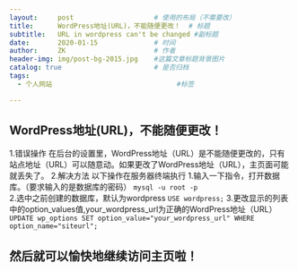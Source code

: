 ```yaml
---
layout:     post                    # 使用的布局（不需要改）
title:      WordPress地址(URL)，不能随便更改！  # 标题 
subtitle:   URL in wordpress can't be changed #副标题
date:       2020-01-15              # 时间
author:     ZK                      # 作者
header-img: img/post-bg-2015.jpg    #这篇文章标题背景图片
catalog: true                       # 是否归档
tags:
  - 个人网站                               #标签

---
```


## WordPress地址(URL)，不能随便更改！
1.错误操作
  在后台的设置里，WordPress地址（URL）是不能随便更改的，只有站点地址（URL）可以随意动。如果更改了WordPress地址（URL），主页面可能就丢失了。
2.解决方法
以下操作在服务器终端执行
1.输入一下指令，打开数据库。（要求输入的是数据库的密码）
` mysql -u root -p `		
2.选中之前创建的数据库，默认为wordpress
`USE wordpress;`
3.更改显示的列表中的option_values值,your_wordpress_url为正确的WordPress地址（URL）
`UPDATE wp_options SET option_value="your_wordpress_url" WHERE option_name="siteurl";`

## 然后就可以愉快地继续访问主页啦！





